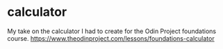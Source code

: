 # calculator
My take on the calculator I had to create for the Odin Project foundations course.
https://www.theodinproject.com/lessons/foundations-calculator